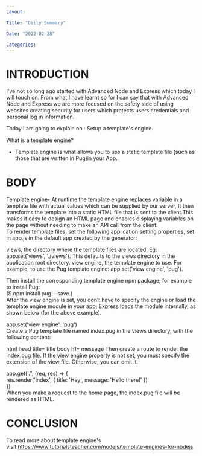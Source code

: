 ```yaml
---
Layout:

Title: "Daily Summary"

Date: "2022-02-28"

Categories:
---
```


# INTRODUCTION

I've not so long ago started with Advanced Node and Express which today I will touch on. From what I have learnt so for I can say that with Advanced Node and Express we are more focused on the safety side of using websites creating security for users which protects users credentials and personal log in information.

Today I am going to explain on : Setup a template's engine.

What is a template engine?

- Template engine is what allows you to use a static template file (such as those that are written in Pug)in your App.

# BODY

Template engine-
At runtime the template engine replaces variable in a template file with actual values which can be supplied by our server, It then transforms the template into a static HTML file that is sent to the client.This makes it easy to design an HTML page and enables displaying variables on the page without needing to make an API call from the client.
<br>
To render template files, set the following application setting properties, set in app.js in the default app created by the generator:

views, the directory where the template files are located. Eg: app.set('views', './views'). This defaults to the views directory in the application root directory.
view engine, the template engine to use. For example, to use the Pug template engine: app.set('view engine', 'pug').<br>

Then install the corresponding template engine npm package; for example to install Pug:<br>
($ npm install pug --save.) <br>
After the view engine is set, you don’t have to specify the engine or load the template engine module in your app; Express loads the module internally, as shown below (for the above example).<br>

app.set('view engine', 'pug')<br>
Create a Pug template file named index.pug in the views directory, with the following content:

html
head
title= title
body
h1= message
Then create a route to render the index.pug file. If the view engine property is not set, you must specify the extension of the view file. Otherwise, you can omit it.<br>

app.get('/', (req, res) => {<br>
res.render('index', { title: 'Hey', message: 'Hello there!' })<br>
})<br>
When you make a request to the home page, the index.pug file will be rendered as HTML.<br>

# CONCLUSION

To read more about template engine's visit:https://www.tutorialsteacher.com/nodejs/template-engines-for-nodejs
